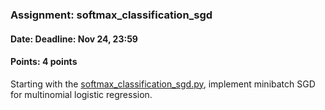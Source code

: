 ### Assignment: softmax_classification_sgd
#### Date: Deadline: Nov 24, 23:59
#### Points: 4 points

Starting with the [softmax_classification_sgd.py](https://github.com/ufal/npfl129/tree/past-1920/labs/04/softmax_classification_sgd.py),
implement minibatch SGD for multinomial logistic regression.

